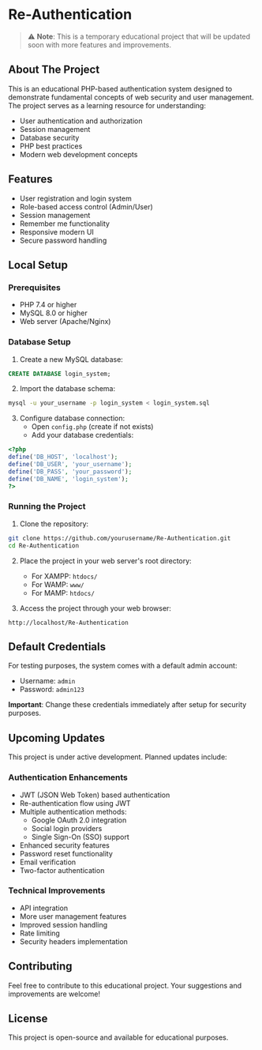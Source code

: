 # Re-Authentication

> ⚠️ **Note**: This is a temporary educational project that will be updated soon with more features and improvements.

## About The Project

This is an educational PHP-based authentication system designed to demonstrate fundamental concepts of web security and user management. The project serves as a learning resource for understanding:

- User authentication and authorization
- Session management
- Database security
- PHP best practices
- Modern web development concepts

## Features

- User registration and login system
- Role-based access control (Admin/User)
- Session management
- Remember me functionality
- Responsive modern UI
- Secure password handling

## Local Setup

### Prerequisites

- PHP 7.4 or higher
- MySQL 8.0 or higher
- Web server (Apache/Nginx)

### Database Setup

1. Create a new MySQL database:
```sql
CREATE DATABASE login_system;
```

2. Import the database schema:
```bash
mysql -u your_username -p login_system < login_system.sql
```

3. Configure database connection:
   - Open `config.php` (create if not exists)
   - Add your database credentials:
```php
<?php
define('DB_HOST', 'localhost');
define('DB_USER', 'your_username');
define('DB_PASS', 'your_password');
define('DB_NAME', 'login_system');
?>
```

### Running the Project

1. Clone the repository:
```bash
git clone https://github.com/yourusername/Re-Authentication.git
cd Re-Authentication
```

2. Place the project in your web server's root directory:
   - For XAMPP: `htdocs/`
   - For WAMP: `www/`
   - For MAMP: `htdocs/`

3. Access the project through your web browser:
```
http://localhost/Re-Authentication
```

## Default Credentials

For testing purposes, the system comes with a default admin account:
- Username: `admin`
- Password: `admin123`

**Important**: Change these credentials immediately after setup for security purposes.

## Upcoming Updates

This project is under active development. Planned updates include:

### Authentication Enhancements
- JWT (JSON Web Token) based authentication
- Re-authentication flow using JWT
- Multiple authentication methods:
  - Google OAuth 2.0 integration
  - Social login providers
  - Single Sign-On (SSO) support
- Enhanced security features
- Password reset functionality
- Email verification
- Two-factor authentication

### Technical Improvements
- API integration
- More user management features
- Improved session handling
- Rate limiting
- Security headers implementation

## Contributing

Feel free to contribute to this educational project. Your suggestions and improvements are welcome!

## License

This project is open-source and available for educational purposes.